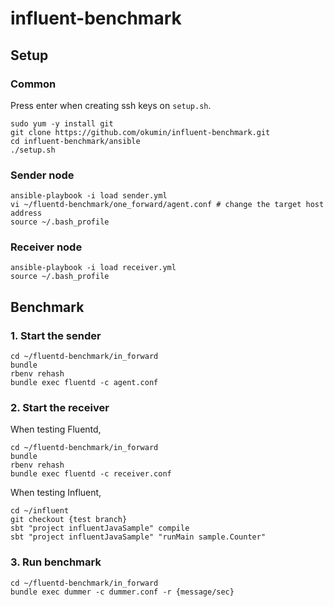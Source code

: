 # influent-benchmark

## Setup

### Common

Press enter when creating ssh keys on `setup.sh`.

```
sudo yum -y install git
git clone https://github.com/okumin/influent-benchmark.git
cd influent-benchmark/ansible
./setup.sh
```

### Sender node

```
ansible-playbook -i load sender.yml
vi ~/fluentd-benchmark/one_forward/agent.conf # change the target host address
source ~/.bash_profile
```

### Receiver node

```
ansible-playbook -i load receiver.yml
source ~/.bash_profile
```

## Benchmark

### 1. Start the sender

```
cd ~/fluentd-benchmark/in_forward
bundle
rbenv rehash
bundle exec fluentd -c agent.conf
```

### 2. Start the receiver

When testing Fluentd,

```
cd ~/fluentd-benchmark/in_forward
bundle
rbenv rehash
bundle exec fluentd -c receiver.conf
```

When testing Influent,

```
cd ~/influent
git checkout {test branch}
sbt "project influentJavaSample" compile
sbt "project influentJavaSample" "runMain sample.Counter"
```

### 3. Run benchmark

```
cd ~/fluentd-benchmark/in_forward
bundle exec dummer -c dummer.conf -r {message/sec}
```
